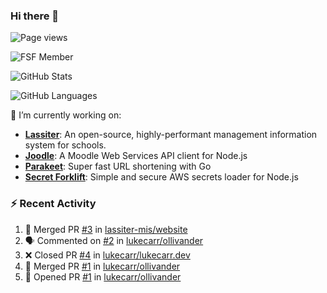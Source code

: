 ### Hi there 👋

![Page views](https://visitor-badge.glitch.me/badge?page_id=lukecarr.lukecarr)

![FSF Member](https://static.fsf.org/nosvn/associate/crm/5272261.png)

![GitHub Stats](https://github-readme-stats.vercel.app/api?username=lukecarr&show_icons=true)

![GitHub Languages](https://github-readme-stats.vercel.app/api/top-langs?username=lukecarr&layout=compact)

🔭 I’m currently working on:

- **[Lassiter](https://github.com/lassiter-mis)**: An open-source, highly-performant management information system for schools.
- **[Joodle](https://github.com/lukecarr/joodle)**: A Moodle Web Services API client for Node.js
- **[Parakeet](https://github.com/lukecarr/parakeet)**: Super fast URL shortening with Go
- **[Secret Forklift](https://github.com/lukecarr/secret-forklift)**: Simple and secure AWS secrets loader for Node.js

### :zap: Recent Activity

<!--START_SECTION:activity-->
1. 🎉 Merged PR [#3](https://github.com/lassiter-mis/website/pull/3) in [lassiter-mis/website](https://github.com/lassiter-mis/website)
2. 🗣 Commented on [#2](https://github.com/lukecarr/ollivander/issues/2) in [lukecarr/ollivander](https://github.com/lukecarr/ollivander)
3. ❌ Closed PR [#4](https://github.com/lukecarr/lukecarr.dev/pull/4) in [lukecarr/lukecarr.dev](https://github.com/lukecarr/lukecarr.dev)
4. 🎉 Merged PR [#1](https://github.com/lukecarr/ollivander/pull/1) in [lukecarr/ollivander](https://github.com/lukecarr/ollivander)
5. 💪 Opened PR [#1](https://github.com/lukecarr/ollivander/pull/1) in [lukecarr/ollivander](https://github.com/lukecarr/ollivander)
<!--END_SECTION:activity-->
